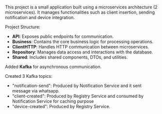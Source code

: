 This project is a small application built using a microservices architecture (2 microservices). It manages functionalities such as client insertion, sending notification and device integration.

Project Structure:
- **API**: Exposes public endpoints for communication.
- **Business**: Contains the core business logic for processing operations.
- **ClientHTTP**: Handles HTTP communication between microservices.
- **Repository**: Manages data access and interactions with the database.
- **Shared**: Includes shared components, DTOs, and utilities.

Added **Kafka** for asynchronous communication.

Created 3 Kafka topics:

- "notification-send": Produced by Notification Service and it sent message via whatsapp.
- "client-created": Produced by Registry Service and consumed by Notification Service for caching purpose
- "device-created": Produced by Registry Service.
